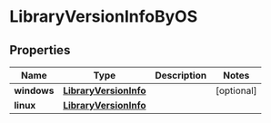 

# LibraryVersionInfoByOS


## Properties

Name | Type | Description | Notes
------------ | ------------- | ------------- | -------------
**windows** | [**LibraryVersionInfo**](LibraryVersionInfo.md) |  |  [optional]
**linux** | [**LibraryVersionInfo**](LibraryVersionInfo.md) |  | 



